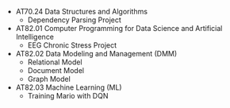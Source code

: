 - AT70.24 Data Structures and Algorithms
    - Dependency Parsing Project
- AT82.01 Computer Programming for Data Science and Artificial Intelligence 
    - EEG Chronic Stress Project
- AT82.02 Data Modeling and Management (DMM)
    - Relational Model
    - Document Model
    - Graph Model
- AT82.03 Machine Learning (ML)
    - Training Mario with DQN

